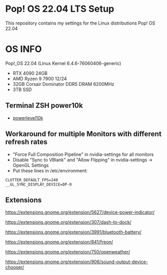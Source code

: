 # Pop! OS 22.04 LTS Setup
This repository contains my settings for the Linux distributions Pop! OS 22.04

# OS INFO
Pop!_OS 22.04 (Linux Kernel 6.4.6-76060406-generic)

- RTX 4090 24GB
- AMD Ryzen 9 7900 12/24
- 32GB Corsair Dominator DDR5 DRAM 6200MHz
- 3TB SSD

## Terminal ZSH power10k
- [powerlevel10k](https://github.com/romkatv/powerlevel10k)

## Workaround for multiple Monitors with different refresh rates 
- "Force Full Composition Pipeline" in nvidia-settings for all monitors
- Disable "Sync to VBlank" and "Allow Flipping" in nvidia-settings -> OpenGL Settings
- Put these lines in /etc/environment:
```
CLUTTER_DEFAULT_FPS=240   
__GL_SYNC_DISPLAY_DEVICE=DP-0
```
## Extensions
https://extensions.gnome.org/extension/5627/device-power-indicator/

https://extensions.gnome.org/extension/307/dash-to-dock/

https://extensions.gnome.org/extension/3991/bluetooth-battery/

https://extensions.gnome.org/extension/841/freon/

https://extensions.gnome.org/extension/750/openweather/

https://extensions.gnome.org/extension/906/sound-output-device-chooser/
